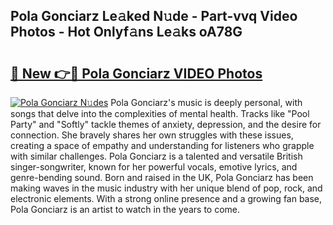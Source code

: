 ## Pola Gonciarz Le𝚊ked N𝚞de - Part-vvq Video Photos - Hot Onlyf𝚊ns Le𝚊ks oA78G

# <h2><a href="http://ab52465.deff.icu/?id=Pola+Gonciarz">🔗 New 👉🔴 Pola Gonciarz VIDEO Photos</a></h2>

[![Pola Gonciarz N𝚞des](https://i.imgur.com/rIISA9y.gif)](http://ab52465.deff.icu/?id=Pola+Gonciarz)
Pola Gonciarz's music is deeply personal, with songs that delve into the complexities of mental health. Tracks like "Pool Party" and "Softly" tackle themes of anxiety, depression, and the desire for connection. She bravely shares her own struggles with these issues, creating a space of empathy and understanding for listeners who grapple with similar challenges. Pola Gonciarz is a talented and versatile British singer-songwriter, known for her powerful vocals, emotive lyrics, and genre-bending sound. Born and raised in the UK, Pola Gonciarz has been making waves in the music industry with her unique blend of pop, rock, and electronic elements. With a strong online presence and a growing fan base, Pola Gonciarz is an artist to watch in the years to come.
